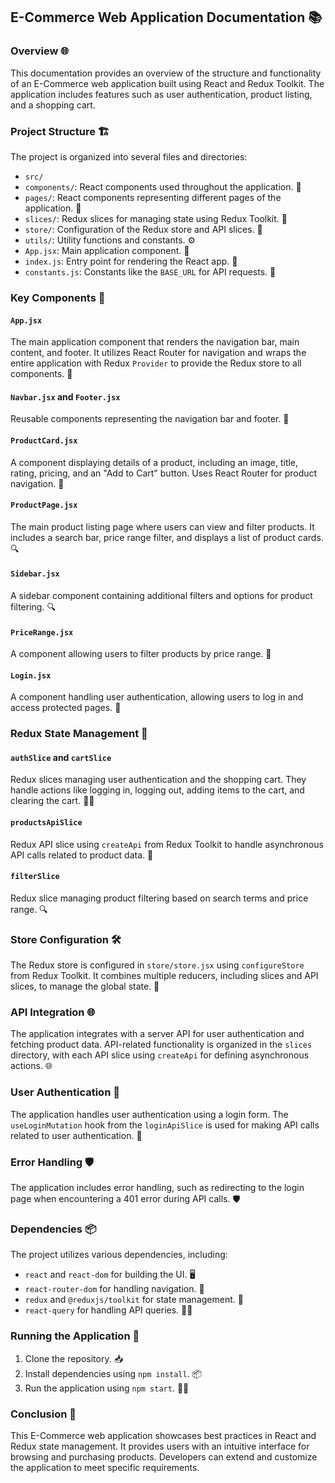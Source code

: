 ## E-Commerce Web Application Documentation 📚

### Overview 🌐
This documentation provides an overview of the structure and functionality of an E-Commerce web application built using React and Redux Toolkit. The application includes features such as user authentication, product listing, and a shopping cart.

### Project Structure 🏗️

The project is organized into several files and directories:

- `src/`
 - `components/`: React components used throughout the application. 🧩
 - `pages/`: React components representing different pages of the application. 📄
 - `slices/`: Redux slices for managing state using Redux Toolkit. 🍰
 - `store/`: Configuration of the Redux store and API slices. 🔌
 - `utils/`: Utility functions and constants. ⚙️
 - `App.jsx`: Main application component. 🎯
 - `index.js`: Entry point for rendering the React app. 🚀
 - `constants.js`: Constants like the `BASE_URL` for API requests. 🔑

### Key Components 🧱

#### `App.jsx`
The main application component that renders the navigation bar, main content, and footer. It utilizes React Router for navigation and wraps the entire application with Redux `Provider` to provide the Redux store to all components. 🌈

#### `Navbar.jsx` and `Footer.jsx`
Reusable components representing the navigation bar and footer. 📣

#### `ProductCard.jsx`
A component displaying details of a product, including an image, title, rating, pricing, and an "Add to Cart" button. Uses React Router for product navigation. 🛒

#### `ProductPage.jsx`
The main product listing page where users can view and filter products. It includes a search bar, price range filter, and displays a list of product cards. 🔍

#### `Sidebar.jsx`
A sidebar component containing additional filters and options for product filtering. 🔍

#### `PriceRange.jsx`
A component allowing users to filter products by price range. 💸

#### `Login.jsx`
A component handling user authentication, allowing users to log in and access protected pages. 🔐

### Redux State Management 🧠

#### `authSlice` and `cartSlice`
Redux slices managing user authentication and the shopping cart. They handle actions like logging in, logging out, adding items to the cart, and clearing the cart. 🔐🛒

#### `productsApiSlice`
Redux API slice using `createApi` from Redux Toolkit to handle asynchronous API calls related to product data. 📡

#### `filterSlice`
Redux slice managing product filtering based on search terms and price range. 🔍

### Store Configuration 🛠️

The Redux store is configured in `store/store.jsx` using `configureStore` from Redux Toolkit. It combines multiple reducers, including slices and API slices, to manage the global state. 🔗

### API Integration 🌐

The application integrates with a server API for user authentication and fetching product data. API-related functionality is organized in the `slices` directory, with each API slice using `createApi` for defining asynchronous actions. 🌐

### User Authentication 🔐

The application handles user authentication using a login form. The `useLoginMutation` hook from the `loginApiSlice` is used for making API calls related to user authentication. 🔐

### Error Handling 🛡️

The application includes error handling, such as redirecting to the login page when encountering a 401 error during API calls. 🛡️

### Dependencies 📦

The project utilizes various dependencies, including:
- `react` and `react-dom` for building the UI. 🖥️
- `react-router-dom` for handling navigation. 🚦
- `redux` and `@reduxjs/toolkit` for state management. 🧮
- `react-query` for handling API queries. 🕵️‍♀️

### Running the Application 🚀

1. Clone the repository. 📥
2. Install dependencies using `npm install`. 📦
3. Run the application using `npm start`. 🏃‍♂️

### Conclusion 🎉

This E-Commerce web application showcases best practices in React and Redux state management. It provides users with an intuitive interface for browsing and purchasing products. Developers can extend and customize the application to meet specific requirements. 
